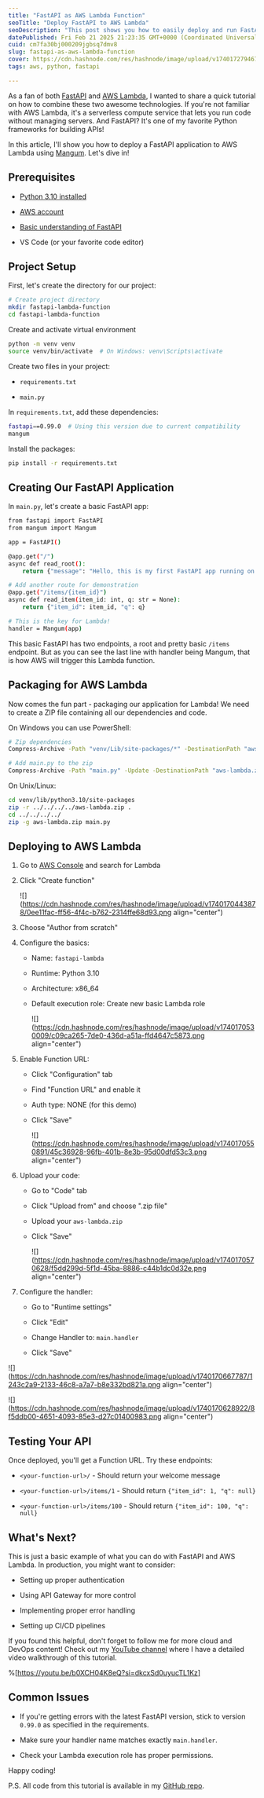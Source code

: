 ```yaml
---
title: "FastAPI as AWS Lambda Function"
seoTitle: "Deploy FastAPI to AWS Lambda"
seoDescription: "This post shows you how to easily deploy and run FastAPI application on AWS Lambda"
datePublished: Fri Feb 21 2025 21:23:35 GMT+0000 (Coordinated Universal Time)
cuid: cm7fa30bj000209jgbsq7dmv8
slug: fastapi-as-aws-lambda-function
cover: https://cdn.hashnode.com/res/hashnode/image/upload/v1740172794678/ade6b1eb-37d7-4cca-993d-8c2d200bfc90.png
tags: aws, python, fastapi

---
```


As a fan of both [FastAPI](https://fastapi.tiangolo.com/) and [AWS Lambda](https://aws.amazon.com/lambda/), I wanted to share a quick tutorial on how to combine these two awesome technologies. If you're not familiar with AWS Lambda, it's a serverless compute service that lets you run code without managing servers. And FastAPI? It's one of my favorite Python frameworks for building APIs!

In this article, I'll show you how to deploy a FastAPI application to AWS Lambda using [Mangum](https://pypi.org/project/mangum/). Let's dive in!

## Prerequisites

* [Python 3.10 installed](https://www.python.org/downloads/)
    
* [AWS account](https://signin.aws.amazon.com/signup?request_type=register)
    
* [Basic understanding of FastAPI](https://youtu.be/LVuxmQfqivA?si=lC-BVcTcRyzM7JOb)
    
* VS Code (or your favorite code editor)
    

## Project Setup

First, let's create the directory for our project:

```bash
# Create project directory
mkdir fastapi-lambda-function 
cd fastapi-lambda-function 
```

Create and activate virtual environment

```bash
python -m venv venv 
source venv/bin/activate  # On Windows: venv\Scripts\activate
```

Create two files in your project:

* `requirements.txt`
    
* `main.py`
    

In `requirements.txt`, add these dependencies:

```bash
fastapi==0.99.0  # Using this version due to current compatibility
mangum
```

Install the packages:

```bash
pip install -r requirements.txt
```

## Creating Our FastAPI Application

In `main.py`, let's create a basic FastAPI app:

```bash
from fastapi import FastAPI
from mangum import Mangum

app = FastAPI()

@app.get("/")
async def read_root():
    return {"message": "Hello, this is my first FastAPI app running on AWS Lambda!"}

# Add another route for demonstration
@app.get("/items/{item_id}")
async def read_item(item_id: int, q: str = None):
    return {"item_id": item_id, "q": q}

# This is the key for Lambda!
handler = Mangum(app)
```

This basic FastAPI has two endpoints, a root and pretty basic `/items` endpoint. But as you can see the last line with handler being Mangum, that is how AWS will trigger this Lambda function.

## Packaging for AWS Lambda

Now comes the fun part - packaging our application for Lambda! We need to create a ZIP file containing all our dependencies and code.

On Windows you can use PowerShell:

```bash
# Zip dependencies
Compress-Archive -Path "venv/Lib/site-packages/*" -DestinationPath "aws-lambda.zip"

# Add main.py to the zip
Compress-Archive -Path "main.py" -Update -DestinationPath "aws-lambda.zip"
```

On Unix/Linux:

```bash
cd venv/lib/python3.10/site-packages
zip -r ../../../../aws-lambda.zip .
cd ../../../../
zip -g aws-lambda.zip main.py
```

## Deploying to AWS Lambda

1. Go to [AWS Console](https://console.aws.amazon.com/) and search for Lambda
    
2. Click "Create function"
    
    ![](https://cdn.hashnode.com/res/hashnode/image/upload/v1740170443878/0ee11fac-ff56-4f4c-b762-2314ffe68d93.png align="center")
    
3. Choose "Author from scratch"
    
4. Configure the basics:
    
    * Name: `fastapi-lambda`
        
    * Runtime: Python 3.10
        
    * Architecture: x86\_64
        
    * Default execution role: Create new basic Lambda role  
        
        ![](https://cdn.hashnode.com/res/hashnode/image/upload/v1740170530009/c09ca265-7de0-436d-a51a-ffd4647c5873.png align="center")
        
5. Enable Function URL:
    
    * Click "Configuration" tab
        
    * Find "Function URL" and enable it
        
    * Auth type: NONE (for this demo)
        
    * Click "Save"
        
        ![](https://cdn.hashnode.com/res/hashnode/image/upload/v1740170550891/45c36928-96fb-401b-8e3b-95d00dfd53c3.png align="center")
        
6. Upload your code:
    
    * Go to "Code" tab
        
    * Click "Upload from" and choose ".zip file"
        
    * Upload your `aws-lambda.zip`
        
    * Click "Save"
        
        ![](https://cdn.hashnode.com/res/hashnode/image/upload/v1740170570628/f5dd299d-5f1d-45ba-8886-c44b1dc0d32e.png align="center")
        
7. Configure the handler:
    
    * Go to "Runtime settings"
        
    * Click "Edit"
        
    * Change Handler to: `main.handler`
        
    * Click "Save"
        

![](https://cdn.hashnode.com/res/hashnode/image/upload/v1740170667787/1243c2a9-2133-46c8-a7a7-b8e332bd821a.png align="center")

![](https://cdn.hashnode.com/res/hashnode/image/upload/v1740170628922/8f5ddb00-4651-4093-85e3-d27c01400983.png align="center")

## Testing Your API

Once deployed, you'll get a Function URL. Try these endpoints:

* `<your-function-url>/` - Should return your welcome message
    
* `<your-function-url>/items/1` - Should return `{"item_id": 1, "q": null}`
    
* `<your-function-url>/items/100` - Should return `{"item_id": 100, "q": null}`
    

## What's Next?

This is just a basic example of what you can do with FastAPI and AWS Lambda. In production, you might want to consider:

* Setting up proper authentication
    
* Using API Gateway for more control
    
* Implementing proper error handling
    
* Setting up CI/CD pipelines
    

If you found this helpful, don't forget to follow me for more cloud and DevOps content! Check out my [YouTube channel](https://youtube.com/@rishabincloud) where I have a detailed video walkthrough of this tutorial.

%[https://youtu.be/b0XCH04K8eQ?si=dkcxSd0uyucTL1Kz] 

## Common Issues

* If you're getting errors with the latest FastAPI version, stick to version `0.99.0` as specified in the requirements.
    
* Make sure your handler name matches exactly `main.handler`.
    
* Check your Lambda execution role has proper permissions.
    

Happy coding!

P.S. All code from this tutorial is available in my [GitHub repo](https://github.com/rishabkumar7/fastapi-aws-lambda).